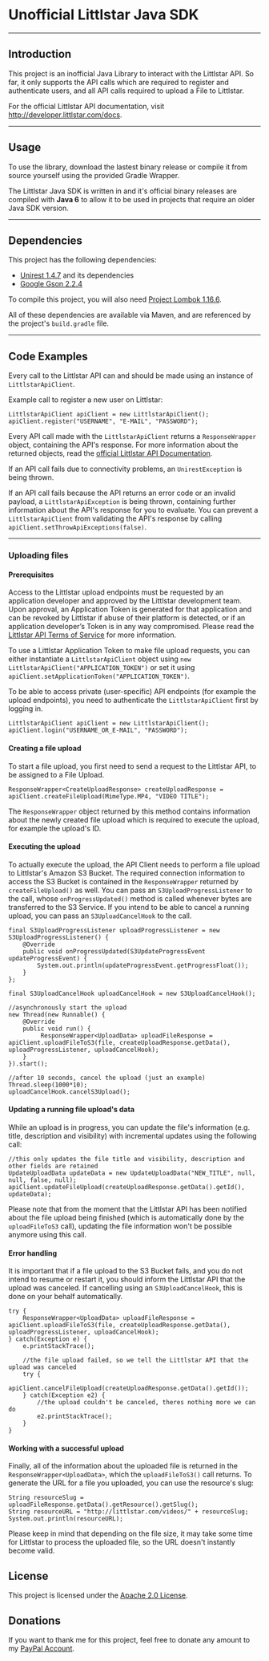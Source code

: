 # Unofficial Littlstar Java SDK

---
## Introduction
This project is an inofficial Java Library to interact with the Littlstar API. So far, it only supports the API calls which are required to register and authenticate users, and all API calls required to upload a File to Littlstar.

For the official Littlstar API documentation, visit http://developer.littlstar.com/docs.

---
## Usage
To use the library, download the lastest binary release or compile it from source yourself using the provided Gradle Wrapper.

The Littlstar Java SDK is written in and it's official binary releases are compiled with **Java 6** to allow it to be used in projects that require an older Java SDK version.

---
## Dependencies
This project has the following dependencies:
- [Unirest 1.4.7](http://unirest.io/java.html) and its dependencies
- [Google Gson 2.2.4](https://github.com/google/gson)

To compile this project, you will also need [Project Lombok 1.16.6](http://projectlombok.org).

All of these dependencies are available via Maven, and are referenced by the project's `build.gradle` file.

---
## Code Examples
Every call to the Littlstar API can and should be made using an instance of `LittlstarApiClient`.

Example call to register a new user on Littlstar:

    LittlstarApiClient apiClient = new LittlstarApiClient();
    apiClient.register("USERNAME", "E-MAIL", "PASSWORD");

Every API call made with the `LittlstarApiClient` returns a `ResponseWrapper` object, containing the API's response. For more information about the returned objects, read the [official Littlstar API Documentation](http://developer.littlstar.com/docs).

If an API call fails due to connectivity problems, an `UnirestException` is being thrown.

If an API call fails because the API returns an error code or an invalid payload, a `LittlstarApiException` is being thrown, containing further information about the API's response for you to evaluate. You can prevent a `LittlstarApiClient` from validating the API's response by calling `apiClient.setThrowApiExceptions(false)`.
    
---
### Uploading files
#### Prerequisites
Access to the Littlstar upload endpoints must be requested by an application developer and approved by the Littlstar development team. Upon approval, an Application Token is generated for that application and can be revoked by Littlstar if abuse of their platform is detected, or if an application developer’s Token is in any way compromised. Please read the [Littlstar API Terms of Service](http://developer.littlstar.com/terms/) for more information.

To use a Littlstar Application Token to make file upload requests, you can either instantiate a `LittlstarApiClient` object using `new LittlstarApiClient("APPLICATION_TOKEN")` or set it using `apiClient.setApplicationToken("APPLICATION_TOKEN")`.

To be able to access private (user-specific) API endpoints (for example the upload endpoints), you need to authenticate the `LittlstarApiClient` first by logging in.

    LittlstarApiClient apiClient = new LittlstarApiClient();
    apiClient.login("USERNAME_OR_E-MAIL", "PASSWORD");

#### Creating a file upload
To start a file upload, you first need to send a request to the Littlstar API, to be assigned to a File Upload.

    ResponseWrapper<CreateUploadResponse> createUploadResponse = apiClient.createFileUpload(MimeType.MP4, "VIDEO TITLE");
    
The `ResponseWrapper` object returned by this method contains information about the newly created file upload which is required to execute the upload, for example the upload's ID.

#### Executing the upload
To actually execute the upload, the API Client needs to perform a file upload to Littlstar's Amazon S3 Bucket. The required connection information to access the S3 Bucket is contained in the `ResponseWrapper` returned by `createFileUpload()` as well. You can pass an `S3UploadProgressListener` to the call, whose `onProgressUpdated()` method is called whenever bytes are transferred to the S3 Service. If you intend to be able to cancel a running upload, you can pass an `S3UploadCancelHook` to the call.

    final S3UploadProgressListener uploadProgressListener = new S3UploadProgressListener() {
        @Override
        public void onProgressUpdated(S3UpdateProgressEvent updateProgressEvent) {
            System.out.println(updateProgressEvent.getProgressFloat());
        }
    };
    
    final S3UploadCancelHook uploadCancelHook = new S3UploadCancelHook();
    
    //asynchronously start the upload
    new Thread(new Runnable() {
        @Override
        public void run() {
             ResponseWrapper<UploadData> uploadFileResponse = apiClient.uploadFileToS3(file, createUploadResponse.getData(), uploadProgressListener, uploadCancelHook);
        }
    }).start();
            
    //after 10 seconds, cancel the upload (just an example)
    Thread.sleep(1000*10);
    uploadCancelHook.cancelS3Upload();

#### Updating a running file upload's data
While an upload is in progress, you can update the file's information (e.g. title, description and visibility) with incremental updates using the following call:

	//this only updates the file title and visibility, description and other fields are retained
    UpdateUploadData updateData = new UpdateUploadData("NEW_TITLE", null, null, false, null);
    apiClient.updateFileUpload(createUploadResponse.getData().getId(), updateData);

Please note that from the moment that the Littlstar API has been notified about the file upload being finished (which is automatically done by the `uploadFileToS3` call), updating the file information won't be possible anymore using this call.

#### Error handling
It is important that if a file upload to the S3 Bucket fails, and you do not intend to resume or restart it, you should inform the Littlstar API that the upload was canceled. If cancelling using an `S3UploadCancelHook`, this is done on your behalf automatically.

    try {
        ResponseWrapper<UploadData> uploadFileResponse = apiClient.uploadFileToS3(file, createUploadResponse.getData(), uploadProgressListener, uploadCancelHook);
    } catch(Exception e) {
        e.printStackTrace();
        
        //the file upload failed, so we tell the Littlstar API that the upload was canceled
        try {
            apiClient.cancelFileUpload(createUploadResponse.getData().getId());
        } catch(Exception e2) {
            //the upload couldn't be canceled, theres nothing more we can do
            e2.printStackTrace();
        }
    }

#### Working with a successful upload
Finally, all of the information about the uploaded file is returned in the `ResponseWrapper<UploadData>`, which the `uploadFileToS3()` call returns. To generate the URL for a file you uploaded, you can use the resource's slug:

    String resourceSlug = uploadFileResponse.getData().getResource().getSlug();
    String resourceURL = "http://littlstar.com/videos/" + resourceSlug;
    System.out.println(resourceURL);
    
Please keep in mind that depending on the file size, it may take some time for Littlstar to process the uploaded file, so the URL doesn't instantly become valid.

## License
This project is licensed under the [Apache 2.0 License](http://www.apache.org/licenses/LICENSE-2.0).

## Donations
If you want to thank me for this project, feel free to donate any amount to my [PayPal Account](https://www.paypal.com/cgi-bin/webscr?cmd=_s-xclick&hosted_button_id=B8XRXQNP5QW7J).
